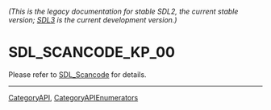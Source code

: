 ###### (This is the legacy documentation for stable SDL2, the current stable version; [SDL3](https://wiki.libsdl.org/SDL3/) is the current development version.)
# SDL_SCANCODE_KP_00

Please refer to [SDL_Scancode](SDL_Scancode) for details.

----
[CategoryAPI](CategoryAPI), [CategoryAPIEnumerators](CategoryAPIEnumerators)

